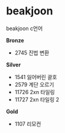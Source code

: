 # beakjoon
beakjoon c언어

**Bronze**

- 2745  진법 변환


**Silver**

- 1541  잃어버린 괄호
- 2579  계단 오르기
- 11726 2xn 타일링
- 11727 2xn 타일링 2


**Gold**

- 1107  리모컨